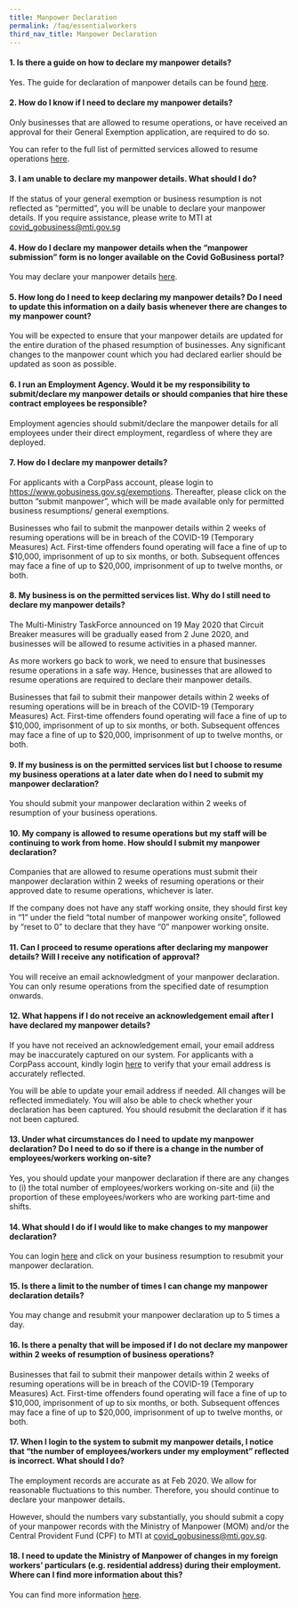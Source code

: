 ```yaml
---
title: Manpower Declaration
permalink: /faq/essentialworkers
third_nav_title: Manpower Declaration
---
```


#### **1. Is there a guide on how to declare my manpower details?**
Yes. The guide for declaration of manpower details can be found <a href="https://go.gov.sg/essentialmanpowerguide" target="_blank">here</a>.

#### **2. How do I know if I need to declare my manpower details?**
Only businesses that are allowed to resume operations, or have received an approval for their General Exemption application, are required to do so.

You can refer to the full list of permitted services allowed to resume operations <a href="https://go.gov.sg/permittedserviceslist2" target="_blank">here</a>.

#### **3. I am unable to declare my manpower details. What should I do?**
If the status of your general exemption or business resumption is not reflected as “permitted”, you will be unable to declare your manpower details. If you require assistance, please write to MTI at <a href = "mailto: covid_gobusiness@mti.gov.sg">covid_gobusiness@mti.gov.sg</a>

#### **4. How do I declare my manpower details when the “manpower submission” form is no longer available on the Covid GoBusiness portal?**
You may declare your manpower details <a href="https://go.gov.sg/essentialworkers" target="_blank">here</a>.

#### **5. How long do I need to keep declaring my manpower details? Do I need to update this information on a daily basis whenever there are changes to my manpower count?**
You will be expected to  ensure that your manpower details are updated for the entire duration of the phased resumption of businesses.  Any significant changes to the manpower count which you had declared earlier should be updated as soon as possible.

#### **6. I run an Employment Agency. Would it be my responsibility to submit/declare my manpower details or should companies that hire these contract employees be responsible?**
Employment agencies should submit/declare the manpower details for all employees under their direct employment, regardless of where they are deployed.

#### **7. How do I declare my manpower details?**
For applicants with a CorpPass account, please login to <a href="https://www.gobusiness.gov.sg/exemptions" target="_blank">https://www.gobusiness.gov.sg/exemptions</a>. Thereafter, please click on the button “submit manpower”, which will be made available only for permitted business resumptions/ general exemptions. 

Businesses who fail to submit the manpower details within 2 weeks of resuming operations will be in breach of the COVID-19 (Temporary Measures) Act. First-time offenders found operating will face a fine of up to $10,000, imprisonment of up to six months, or both. Subsequent offences may face a fine of up to $20,000, imprisonment of up to twelve months, or both.

#### **8. My business is on the permitted services list. Why do I still need to declare my manpower details?**
The Multi-Ministry TaskForce announced on 19 May 2020 that Circuit Breaker measures will be gradually eased from 2 June 2020, and businesses will be allowed to resume activities in a phased manner.

As more workers go back to work, we need to ensure that businesses resume operations in a safe way. Hence, businesses that are allowed to resume operations are required to declare their manpower details.

Businesses that fail to submit their manpower details within 2 weeks of resuming operations will be in breach of the COVID-19 (Temporary Measures) Act. First-time offenders found operating will face a fine of up to $10,000, imprisonment of up to six months, or both. Subsequent offences may face a fine of up to $20,000, imprisonment of up to twelve months, or both.

#### **9. If my business is on the permitted services list but I choose to resume my business operations at a later date when do I need to submit my manpower declaration?**
You should submit your manpower declaration within 2 weeks of resumption of your business operations.

#### **10. My company is allowed to resume operations but my staff will be continuing to work from home. How should I submit my manpower declaration?**
Companies that are allowed to resume operations must submit their manpower declaration within 2 weeks of resuming operations or their approved date to resume operations, whichever is later.

If the company does not have any staff working onsite, they should first key in “1” under the field “total number of manpower working onsite”, followed by “reset to 0” to declare that they have “0” manpower working onsite.

#### **11. Can I proceed to resume operations after declaring my manpower details? Will I receive any notification of approval?**
You will receive an email acknowledgment of your manpower declaration. You can only resume operations from the specified date of resumption onwards.

#### **12. What happens if I do not receive an acknowledgement email after I have declared my manpower details?**
If you have not received an acknowledgement email, your email address may be inaccurately captured on our system. For applicants with a CorpPass account, kindly login <a href="https://go.gov.sg/essentialworkers" target="_blank">here</a> to verify that your email address is accurately reflected.

You will be able to update your email address if needed. All changes will be reflected immediately. You will also be able to check whether your declaration has been captured. You should resubmit the declaration if it has not been captured.

#### **13. Under what circumstances do I need to update my manpower declaration? Do I need to do so if there is a change in the number of employees/workers working on-site?**
Yes, you should update your manpower declaration if there are any changes to (i) the total number of employees/workers working on-site and (ii) the proportion of these employees/workers who are working part-time and shifts.

#### **14. What should I do if I would like to make changes to my manpower declaration?**
You can login <a href="https://go.gov.sg/essentialworkers" target="_blank">here</a> and click on your business resumption to resubmit your manpower declaration. 

#### **15. Is there a limit to the number of times I can change my manpower declaration details?**
You may change and resubmit your manpower declaration up to 5 times a day.

#### **16. Is there a penalty that will be imposed if I do not declare my manpower within 2 weeks of resumption of business operations?**
Businesses that fail to submit their manpower details within 2 weeks of resuming operations will be in breach of the COVID-19 (Temporary Measures) Act. First-time offenders found operating will face a fine of up to $10,000, imprisonment of up to six months, or both. Subsequent offences may face a fine of up to $20,000, imprisonment of up to twelve months, or both.

#### **17. When I login to the system to submit my manpower details, I notice that “the number of employees/workers under my employment” reflected is incorrect. What should I do?**
The employment records are accurate as at Feb 2020. We allow for reasonable fluctuations to this number. Therefore, you should continue to declare your manpower details.

However, should the numbers vary substantially, you should submit a copy of your manpower records with the Ministry of Manpower (MOM) and/or  the Central Provident Fund (CPF) to MTI at <a href = "mailto: Covid_GoBusiness@mti.gov.sg">covid_gobusiness@mti.gov.sg</a>.

#### **18. I need to update the Ministry of Manpower of changes in my foreign workers’ particulars (e.g. residential address) during their employment. Where can I find more information about this?**
You can find more information <a href="https://go.gov.sg/momforeignworkerupdate" target="_blank">here</a>. 
